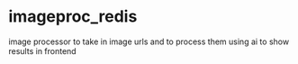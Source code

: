 # imageproc_redis
image processor to take in image urls and to process them using ai to show results in frontend
